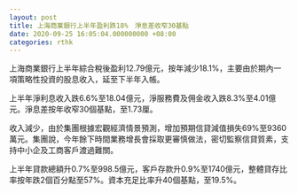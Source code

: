 ```yaml
---
layout: post
title: 上海商業銀行上半年盈利跌18%　淨息差收窄30基點
date: 2020-09-25 16:05:04.000000000 +08:00
categories: rthk
---
```


上海商業銀行上半年綜合稅後盈利12.79億元，按年減少18.1%，主要由於期內一項策略性投資的股息收入，延至下半年入帳。

上半年淨利息收入跌6.6%至18.04億元，淨服務費及佣金收入跌8.3%至4.01億元。淨息差按年收窄30個基點，至1.73厘。

收入減少，由於集團根據宏觀經濟情景預測，增加預期信貸減值損失69%至9360萬元。集團說，今年餘下時間業務增長會採取更審慎做法，密切監察信貸質素，支持中小企及工商客戶渡過難關。

上半年貸款總額升0.7%至998.5億元，客戶存款升0.9%至1740億元，整體貸存比率按年跌2個百分點至57%。資本充足比率升40個基點，至19.5%。

